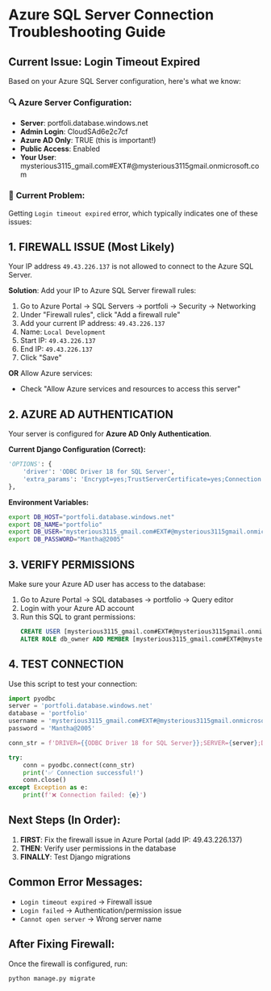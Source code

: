 # Azure SQL Server Connection Troubleshooting Guide

## Current Issue: Login Timeout Expired

Based on your Azure SQL Server configuration, here's what we know:

### 🔍 **Azure Server Configuration:**
- **Server**: portfoli.database.windows.net
- **Admin Login**: CloudSAd6e2c7cf
- **Azure AD Only**: TRUE (this is important!)
- **Public Access**: Enabled
- **Your User**: mysterious3115_gmail.com#EXT#@mysterious3115gmail.onmicrosoft.com

### 🚫 **Current Problem:**
Getting `Login timeout expired` error, which typically indicates one of these issues:

## 1. **FIREWALL ISSUE** (Most Likely)
Your IP address `49.43.226.137` is not allowed to connect to the Azure SQL Server.

**Solution**: Add your IP to Azure SQL Server firewall rules:

1. Go to Azure Portal → SQL Servers → portfoli → Security → Networking
2. Under "Firewall rules", click "Add a firewall rule"
3. Add your current IP address: `49.43.226.137`
4. Name: `Local Development`
5. Start IP: `49.43.226.137`
6. End IP: `49.43.226.137`
7. Click "Save"

**OR** Allow Azure services:
- Check "Allow Azure services and resources to access this server"

## 2. **AZURE AD AUTHENTICATION**
Your server is configured for **Azure AD Only Authentication**.

**Current Django Configuration (Correct):**
```python
'OPTIONS': {
    'driver': 'ODBC Driver 18 for SQL Server',
    'extra_params': 'Encrypt=yes;TrustServerCertificate=yes;Connection Timeout=60;Login Timeout=60;Authentication=ActiveDirectoryPassword;'
},
```

**Environment Variables:**
```bash
export DB_HOST="portfoli.database.windows.net"
export DB_NAME="portfolio"
export DB_USER="mysterious3115_gmail.com#EXT#@mysterious3115gmail.onmicrosoft.com"
export DB_PASSWORD="Mantha@2005"
```

## 3. **VERIFY PERMISSIONS**
Make sure your Azure AD user has access to the database:

1. Go to Azure Portal → SQL databases → portfolio → Query editor
2. Login with your Azure AD account
3. Run this SQL to grant permissions:
   ```sql
   CREATE USER [mysterious3115_gmail.com#EXT#@mysterious3115gmail.onmicrosoft.com] FROM EXTERNAL PROVIDER;
   ALTER ROLE db_owner ADD MEMBER [mysterious3115_gmail.com#EXT#@mysterious3115gmail.onmicrosoft.com];
   ```

## 4. **TEST CONNECTION**
Use this script to test your connection:

```python
import pyodbc
server = 'portfoli.database.windows.net'
database = 'portfolio'
username = 'mysterious3115_gmail.com#EXT#@mysterious3115gmail.onmicrosoft.com'
password = 'Mantha@2005'

conn_str = f'DRIVER={{ODBC Driver 18 for SQL Server}};SERVER={server};DATABASE={database};UID={username};PWD={password};Authentication=ActiveDirectoryPassword;Encrypt=yes;TrustServerCertificate=yes;Connection Timeout=60;'

try:
    conn = pyodbc.connect(conn_str)
    print('✅ Connection successful!')
    conn.close()
except Exception as e:
    print(f'❌ Connection failed: {e}')
```

## Next Steps (In Order):
1. **FIRST**: Fix the firewall issue in Azure Portal (add IP: 49.43.226.137)
2. **THEN**: Verify user permissions in the database
3. **FINALLY**: Test Django migrations

## Common Error Messages:
- `Login timeout expired` → Firewall issue  
- `Login failed` → Authentication/permission issue  
- `Cannot open server` → Wrong server name

## After Fixing Firewall:
Once the firewall is configured, run:
```bash
python manage.py migrate
```